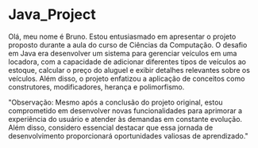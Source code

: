 # Java_Project

Olá, meu nome é Bruno. Estou entusiasmado em apresentar o projeto proposto durante a aula do curso de Ciências da Computação. O desafio em Java era desenvolver um sistema para gerenciar veículos em uma locadora, com a capacidade de adicionar diferentes tipos de veículos ao estoque, calcular o preço do aluguel e exibir detalhes relevantes sobre os veículos. Além disso, o projeto enfatizou a aplicação de conceitos como construtores, modificadores, herança e polimorfismo.

"Observação: Mesmo após a conclusão do projeto original, estou comprometido em desenvolver novas funcionalidades para aprimorar a experiência do usuário e atender às demandas em constante evolução. Além disso, considero essencial destacar que essa jornada de desenvolvimento proporcionará oportunidades valiosas de aprendizado."



